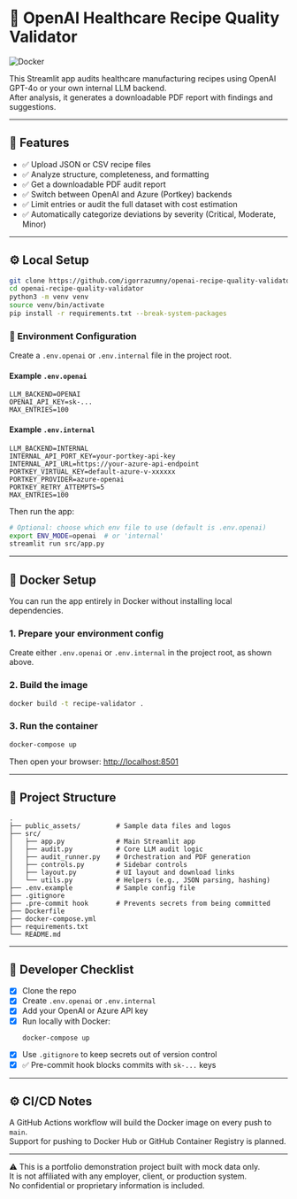 # 🧪 OpenAI Healthcare Recipe Quality Validator

![Docker](https://img.shields.io/badge/docker-ready-blue?logo=docker)

This Streamlit app audits healthcare manufacturing recipes using OpenAI GPT-4o or your own internal LLM backend.  
After analysis, it generates a downloadable PDF report with findings and suggestions.

---

## 🚀 Features

- ✅ Upload JSON or CSV recipe files
- ✅ Analyze structure, completeness, and formatting
- ✅ Get a downloadable PDF audit report
- ✅ Switch between OpenAI and Azure (Portkey) backends
- ✅ Limit entries or audit the full dataset with cost estimation
- ✅ Automatically categorize deviations by severity (Critical, Moderate, Minor)

---

## ⚙️ Local Setup

```bash
git clone https://github.com/igorrazumny/openai-recipe-quality-validator.git
cd openai-recipe-quality-validator
python3 -m venv venv
source venv/bin/activate
pip install -r requirements.txt --break-system-packages
```

### 🔐 Environment Configuration

Create a `.env.openai` or `.env.internal` file in the project root.

#### Example `.env.openai`

```env
LLM_BACKEND=OPENAI
OPENAI_API_KEY=sk-...
MAX_ENTRIES=100
```

#### Example `.env.internal`

```env
LLM_BACKEND=INTERNAL
INTERNAL_API_PORT_KEY=your-portkey-api-key
INTERNAL_API_URL=https://your-azure-api-endpoint
PORTKEY_VIRTUAL_KEY=default-azure-v-xxxxxx
PORTKEY_PROVIDER=azure-openai
PORTKEY_RETRY_ATTEMPTS=5
MAX_ENTRIES=100
```

Then run the app:

```bash
# Optional: choose which env file to use (default is .env.openai)
export ENV_MODE=openai  # or 'internal'
streamlit run src/app.py
```

---

## 🐳 Docker Setup

You can run the app entirely in Docker without installing local dependencies.

### 1. Prepare your environment config

Create either `.env.openai` or `.env.internal` in the project root, as shown above.

### 2. Build the image

```bash
docker build -t recipe-validator .
```

### 3. Run the container

```bash
docker-compose up
```

Then open your browser: [http://localhost:8501](http://localhost:8501)

---

## 📁 Project Structure

```
.
├── public_assets/         # Sample data files and logos
├── src/
│   ├── app.py             # Main Streamlit app
│   ├── audit.py           # Core LLM audit logic
│   ├── audit_runner.py    # Orchestration and PDF generation
│   ├── controls.py        # Sidebar controls
│   ├── layout.py          # UI layout and download links
│   └── utils.py           # Helpers (e.g., JSON parsing, hashing)
├── .env.example           # Sample config file
├── .gitignore
├── .pre-commit hook       # Prevents secrets from being committed
├── Dockerfile
├── docker-compose.yml
├── requirements.txt
└── README.md
```

---

## 🧪 Developer Checklist

- [x] Clone the repo
- [x] Create `.env.openai` or `.env.internal`
- [x] Add your OpenAI or Azure API key
- [x] Run locally with Docker:
  ```bash
  docker-compose up
  ```
- [x] Use `.gitignore` to keep secrets out of version control
- [x] ✅ Pre-commit hook blocks commits with `sk-...` keys

---

## ⚙️ CI/CD Notes

A GitHub Actions workflow will build the Docker image on every push to `main`.  
Support for pushing to Docker Hub or GitHub Container Registry is planned.

---

⚠️ This is a portfolio demonstration project built with mock data only.  
It is not affiliated with any employer, client, or production system.  
No confidential or proprietary information is included. 